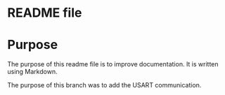 # README file

# Purpose

The purpose of this readme file is to improve documentation.
It is written using Markdown.

The purpose of this branch was to add the USART communication.